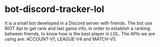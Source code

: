 # bot-discord-tracker-lol
It is a small bot developed in a Discord server with friends. The bot use RIOT Api to get rank and last game info, in order to establish a ranking between friends, to know how is the best player in LOL. The APIs we are using are: ACCOUNT-V1, LEAGUE-V4 and MATCH-V5.
